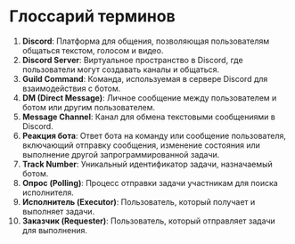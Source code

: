﻿# Глоссарий терминов

1. **Discord**: Платформа для общения, позволяющая пользователям общаться текстом, голосом и видео.
2. **Discord Server**: Виртуальное пространство в Discord, где пользователи могут создавать каналы и общаться.
3. **Guild Command**: Команда, используемая в сервере Discord для взаимодействия с ботом.
4. **DM (Direct Message)**: Личное сообщение между пользователем и ботом или другим пользователем.
5. **Message Channel**: Канал для обмена текстовыми сообщениями в Discord.
6. **Реакция бота**: Ответ бота на команду или сообщение пользователя, включающий отправку сообщения, изменение состояния или выполнение другой запрограммированной задачи.
7. **Track Number**: Уникальный идентификатор задачи, назначаемый ботом.
8. **Опрос (Polling)**: Процесс отправки задачи участникам для поиска исполнителя.
9. **Исполнитель (Executor)**: Пользователь, который получает и выполняет задачи.
10. **Заказчик (Requester)**: Пользователь, который отправляет задачи для выполнения.
